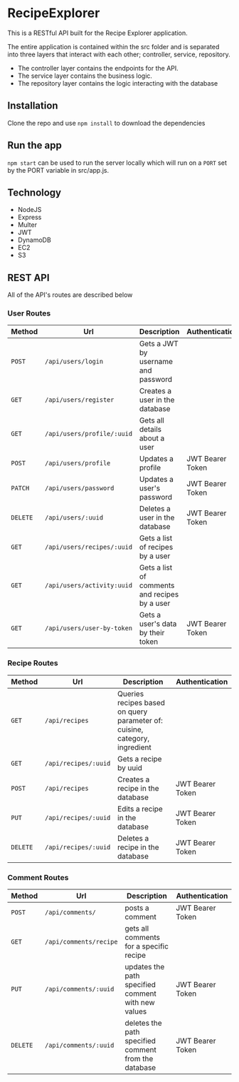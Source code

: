 # RecipeExplorer
This is a RESTful API built for the Recipe Explorer application.


The entire application is contained within the src folder and is separated into three layers that interact with each other; controller, service, repository.

- The controller layer contains the endpoints for the API.
- The service layer contains the business logic.
- The repository layer contains the logic interacting with the database

## Installation
Clone the repo and use `npm install` to download the dependencies

## Run the app
`npm start` can be used to run the server locally which will run on a `PORT` set by the PORT variable in src/app.js.


## Technology
- NodeJS
- Express
- Multer
- JWT
- DynamoDB
- EC2
- S3


## REST API
All of the API's routes are described below

### User Routes
| Method      | Url                             | Description                                    | Authentication           |
| ----------- | ------------------------------- | ---------------------------------------------- | ------------------------ |
| `POST`      | `/api/users/login`              | Gets a JWT by username and password            |                          |
| `GET`       | `/api/users/register`           | Creates a user in the database                 |
| `GET`       | `/api/users/profile/:uuid`      | Gets all details about a user                  |
| `POST`      | `/api/users/profile`            | Updates a profile                              | JWT Bearer Token         |
| `PATCH`     | `/api/users/password`           | Updates a user's password                      | JWT Bearer Token         |
| `DELETE`    | `/api/users/:uuid`              | Deletes a user in the database                 | JWT Bearer Token
| `GET`       | `/api/users/recipes/:uuid`      | Gets a list of recipes by a user               |
| `GET`       | `/api/users/activity:uuid`      | Gets a list of comments and recipes by a user  |
| `GET`       | `/api/users/user-by-token`      | Gets a user's data by their token              | JWT Bearer Token |

### Recipe Routes
| Method      | Url                             | Description                                    | Authentication           |
| ----------- | ------------------------------- | ---------------------------------------------- | ------------------------ |
| `GET`      | `/api/recipes`               | Queries recipes based on query parameter of: cuisine, category, ingredient            |                          |
| `GET`      | `/api/recipes/:uuid`              | Gets a recipe by uuid            |                          |
| `POST`      | `/api/recipes`              | Creates a recipe in the database             | JWT Bearer Token                          |
| `PUT`      | `/api/recipes/:uuid`              | Edits a recipe in the database            |   JWT Bearer Token                       |
| `DELETE`      | `/api/recipes/:uuid`              | Deletes a recipe in the database            |      JWT Bearer Token           |


### Comment Routes 
| Method      | Url                             | Description                                    | Authentication           |
| ----------- | ------------------------------- | ---------------------------------------------- | ------------------------ |
|`POST`  | `/api/comments/`       | posts a comment                                     | JWT Bearer Token|
|`GET`   | `/api/comments/recipe` | gets all comments for a specific recipe             |                 |
|`PUT`   | `/api/comments/:uuid`  | updates the path specified comment with new values  | JWT Bearer Token| 
|`DELETE`| `/api/comments/:uuid`  | deletes the path specified comment from the database| JWT Bearer Token|
 
